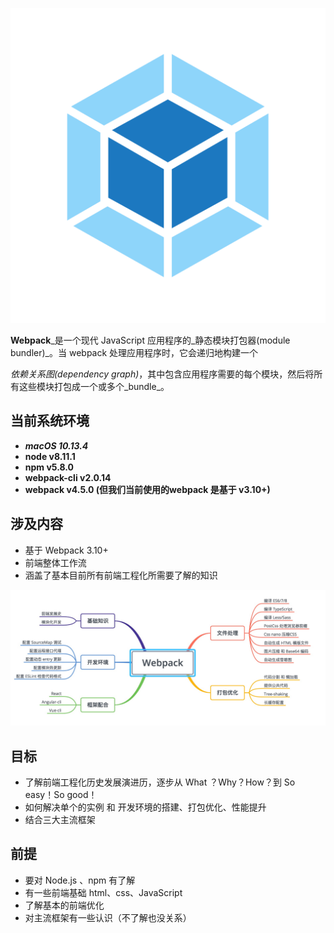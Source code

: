 ![](/assets/icon-square-big.png)

**Webpack**_是一个现代 JavaScript 应用程序的_静态模块打包器\(module bundler\)\_。当 webpack 处理应用程序时，它会递归地构建一个

_依赖关系图\(dependency graph\)_，其中包含应用程序需要的每个模块，然后将所有这些模块打包成一个或多个_bundle_。

## 当前系统环境

* _**macOS 10.13.4**_
* **node v8.11.1**
* **npm v5.8.0**
* **webpack-cli  v2.0.14**
* **webpack v4.5.0 \(但我们当前使用的webpack 是基于 v3.10+\)**

## 涉及内容

* 基于 Webpack 3.10+
* 前端整体工作流
* 涵盖了基本目前所有前端工程化所需要了解的知识

![](/assets/webpack.jpg)

## 目标

* 了解前端工程化历史发展演进历，逐步从 What ？Why？How？到 So easy！So good！
* 如何解决单个的实例 和 开发环境的搭建、打包优化、性能提升
* 结合三大主流框架

## 前提

* 要对 Node.js 、npm 有了解
* 有一些前端基础 html、css、JavaScript
* 了解基本的前端优化
* 对主流框架有一些认识（不了解也没关系）



